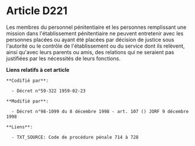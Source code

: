 # Article D221

Les membres du personnel pénitentiaire et les personnes remplissant une mission dans l'établissement pénitentiaire ne peuvent
entretenir avec les personnes placées ou ayant été placées par décision de justice sous l'autorité ou le contrôle de
l'établissement ou du service dont ils relèvent, ainsi qu'avec leurs parents ou amis, des relations qui ne seraient pas
justifiées par les nécessités de leurs fonctions.

**Liens relatifs à cet article**

	**Codifié par**:

	  - Décret n°59-322 1959-02-23

	**Modifié par**:

	  - Décret n°98-1099 du 8 décembre 1998 - art. 107 () JORF 9 décembre 1998

	**Liens**:

	  - TXT_SOURCE: Code de procédure pénale 714 à 728
